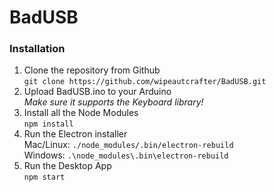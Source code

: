 # BadUSB

### Installation
1. Clone the repository from Github<br>
`git clone https://github.com/wipeautcrafter/BadUSB.git`
2. Upload BadUSB.ino to your Arduino<br>
*Make sure it supports the Keyboard library!*
3. Install all the Node Modules<br>
`npm install`
4. Run the Electron installer<br>
Mac/Linux: `./node_modules/.bin/electron-rebuild`<br>
Windows: `.\node_modules\.bin\electron-rebuild`
4. Run the Desktop App<br>
`npm start`
